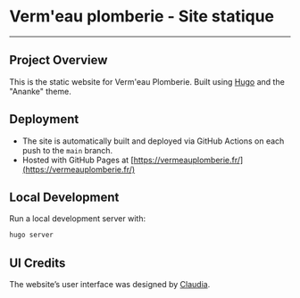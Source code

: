 # Verm'eau plomberie - Site statique

---

## Project Overview

This is the static website for Verm'eau Plomberie.
Built using [Hugo](https://gohugo.io/) and the "Ananke" theme.

## Deployment

- The site is automatically built and deployed via GitHub Actions on each push to the `main` branch.
- Hosted with GitHub Pages at [https://vermeauplomberie.fr/](https://vermeauplomberie.fr/)

## Local Development

Run a local development server with:
```bash
hugo server
```

## UI Credits

The website’s user interface was designed by [Claudia](https://www.behance.net/gallery/217834701/Identit-Visuelle-Site-Vistrine-Vermeau-Plomberie).
